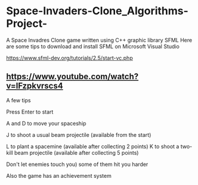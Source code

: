 # Space-Invaders-Clone_Algorithms-Project-

A Space Invadres Clone game written using C++ graphic library SFML
Here are some tips to download and install SFML on Microsoft Visual Studio

https://www.sfml-dev.org/tutorials/2.5/start-vc.php

https://www.youtube.com/watch?v=lFzpkvrscs4
---------------------------------------------------

A few tips

Press Enter to start

A and D to move your spaceship

J to shoot a usual beam projectile (available from the start)

L to plant a spacemine (available after collecting 2 points)
K to shoot a two-kill beam projectile (available after collecting 5 points)

Don't let enemies touch you) some of them hit you harder


Also the game has an achievement system
